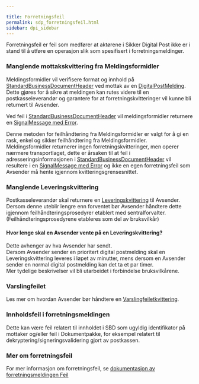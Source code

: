 ```yaml
---

title: Forretningsfeil  
permalink: sdp_forretningsfeil.html
sidebar: dpi_sidebar
---
```



Forretningsfeil er feil som medfører at aktørene i Sikker Digital Post
ikke er i stand til å utføre en operasjon slik som spesifisert i
forretningsmeldinger.

### Manglende mottakskvittering fra Meldingsformidler

Meldingsformidler vil verifisere format og innhold på
[StandardBusinessDocumentHeader](../forretningslag/StandardBusinessDocument/StandardBusinessDocumentHeader.md)
ved mottak av en
[DigitalPostMelding](../meldinger/DigitalPostMelding.md).  
Dette gjøres for å sikre at meldingen kan rutes videre til en
postkasseleverandør og garantere for at forretningskvitteringer vil
kunne bli returnert til Avsender.

Ved feil i
[StandardBusinessDocumentHeader](../forretningslag/StandardBusinessDocument/StandardBusinessDocumentHeader.md)
vil meldingsformidler returnere en [SignalMessage med
Error](../transportlag/SignalMessage/).

Denne metoden for feilhåndtering fra Meldingsformidler er valgt for å gi
en rask, enkel og sikker feilhåndtering fra Meldingsformidler.  
Meldingsformidler returnerer ingen forretningskvitteringer, men operer
nærmere transportlaget, dette er årsaken til at feil i
adresseringsinformasjonen i
[StandardBusinessDocumentHeader](../forretningslag/StandardBusinessDocument/StandardBusinessDocumentHeader.md)
vil resultere i en [SignalMessage med
Error](sdp_index_signalmessage.html) og ikke en egen forretningsfeil
som Avsender må hente igjennom kvitteringsgrensesnittet.

### Manglende Leveringskvittering

Postkasseleverandør skal returnere en
[Leveringskvittering](../meldinger/LeveringsKvittering.md) til Avsender.  
Dersom denne uteblir lengre enn forventet bør Avsender håndtere dette
igjennom feilhåndteringsprosedyrer etablert med sentralforvalter.  
(Feilhåndteringsprosedyrene etableres som del av bruksvilkår)

#### Hvor lenge skal en Avsender vente på en Leveringskvittering?

Dette avhenger av hva Avsender har sendt.  
Dersom Avsender sender en prioritert digital postmelding skal en
Leveringskvittering leveres i løpet av minutter, mens dersom en Avsender
sender en normal digital postmelding kan det ta et par timer.  
Mer tydelige beskrivelser vil bli utarbeidet i forbindelse
bruksvilkårene.

### Varslingfeilet

Les mer om hvordan Avsender bør håndtere en
[Varslingfeiletkvittering](../meldinger/VarslingfeiletKvittering.md).

### Innholdsfeil i forretningsmeldingen

Dette kan være feil relatert til innholdet i SBD som ugyldig
identifikator på mottaker og/eller feil i Dokumentpakke, for eksempel
relatert til dekryptering/signeringsvalidering gjort av postkassen.

### Mer om forretningsfeil

For mer informasjon om forretningsfeil, se [dokumentasjon av
forretningsmeldingen Feil](../meldinger/Feil.md)
